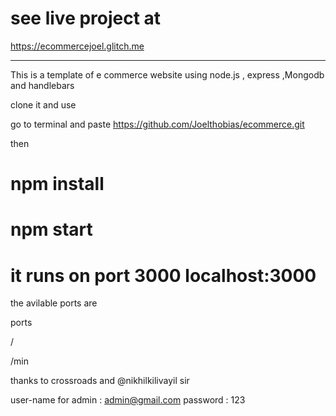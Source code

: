 
# see live project at  
https://ecommercejoel.glitch.me
_________________________________________________



This is a template of e commerce website using 
node.js , express ,Mongodb and handlebars 


clone it and use 

go to terminal and paste https://github.com/Joelthobias/ecommerce.git 


then  


npm install
=======			

npm start
=======

it runs on port 3000  localhost:3000
=======
the avilable ports are


ports

/

/min

thanks to  crossroads and @nikhilkilivayil sir



user-name for admin : admin@gmail.com
password : 123
